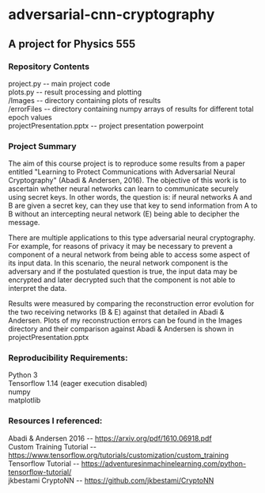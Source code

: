 # adversarial-cnn-cryptography
## A project for Physics 555 <br>

### Repository Contents <br>
project.py               -- main project code <br>
plots.py                 -- result processing and plotting <br>
/Images                  -- directory containing plots of results <br>
/errorFiles              -- directory containing numpy arrays of results for different total epoch values <br>
projectPresentation.pptx -- project presentation powerpoint <br>

### Project Summary
The aim of this course project is to reproduce some results from a paper entitled "Learning to Protect Communications with Adversarial Neural Cryptography" (Abadi & Andersen, 2016). The objective of this work is to ascertain whether neural networks can learn to communicate securely using secret keys. In other words, the question is: if neural networks A and B are given a secret key, can they use that key to send information from A to B without an intercepting neural network (E) being able to decipher the message. 

There are multiple applications to this type adversarial neural cryptography. For example, for reasons of privacy it may be necessary to prevent a component of a neural network from being able to access some aspect of its input data. In this scenario, the neural network component is the adversary and if the postulated question is true, the input data may be encrypted and later decrypted such that the component is not able to interpret the data.

Results were measured by comparing the reconstruction error evolution for the two receiving networks (B & E) against that detailed in Abadi & Andersen. Plots of my reconstruction errors can be found in the Images directory and their comparison against Abadi & Andersen is shown in projectPresentation.pptx

### Reproducibility Requirements: <br>
Python 3 <br>
Tensorflow 1.14 (eager execution disabled)<br>
numpy<br>
matplotlib <br>

### Resources I referenced: <br>
Abadi & Andersen 2016    -- https://arxiv.org/pdf/1610.06918.pdf <br>
Custom Training Tutorial -- https://www.tensorflow.org/tutorials/customization/custom_training <br>
Tensorflow Tutorial      -- https://adventuresinmachinelearning.com/python-tensorflow-tutorial/ <br>
jkbestami CryptoNN       -- https://github.com/jkbestami/CryptoNN

